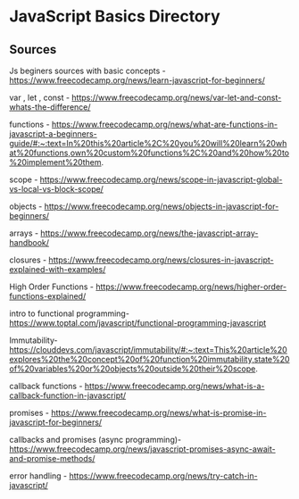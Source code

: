 # JavaScript Basics Directory
## Sources
Js beginers sources with basic concepts - https://www.freecodecamp.org/news/learn-javascript-for-beginners/

var , let , const - https://www.freecodecamp.org/news/var-let-and-const-whats-the-difference/

functions - https://www.freecodecamp.org/news/what-are-functions-in-javascript-a-beginners-guide/#:~:text=In%20this%20article%2C%20you%20will%20learn%20what%20functions,own%20custom%20functions%2C%20and%20how%20to%20implement%20them.

scope - https://www.freecodecamp.org/news/scope-in-javascript-global-vs-local-vs-block-scope/

objects - https://www.freecodecamp.org/news/objects-in-javascript-for-beginners/

arrays - https://www.freecodecamp.org/news/the-javascript-array-handbook/

closures - https://www.freecodecamp.org/news/closures-in-javascript-explained-with-examples/

High Order Functions - https://www.freecodecamp.org/news/higher-order-functions-explained/

intro to functional programming- https://www.toptal.com/javascript/functional-programming-javascript

Immutability- https://clouddevs.com/javascript/immutability/#:~:text=This%20article%20explores%20the%20concept%20of%20function%20immutability,state%20of%20variables%20or%20objects%20outside%20their%20scope.

callback functions - https://www.freecodecamp.org/news/what-is-a-callback-function-in-javascript/

promises - https://www.freecodecamp.org/news/what-is-promise-in-javascript-for-beginners/

callbacks and promises (async programming)- https://www.freecodecamp.org/news/javascript-promises-async-await-and-promise-methods/

error handling - https://www.freecodecamp.org/news/try-catch-in-javascript/